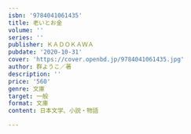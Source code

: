 ```yaml
---
isbn: '9784041061435'
title: 老いとお金
volume: ''
series: ''
publisher: ＫＡＤＯＫＡＷＡ
pubdate: '2020-10-31'
cover: 'https://cover.openbd.jp/9784041061435.jpg'
author: 群ようこ／著
description: ''
price: '560'
genre: 文庫
target: 一般
format: 文庫
content: 日本文学、小説・物語

---
```


